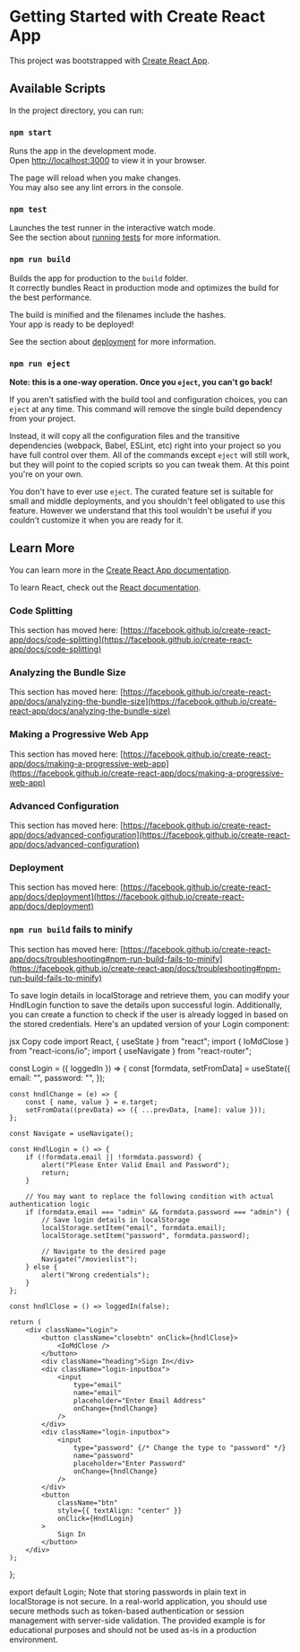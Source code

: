 # Getting Started with Create React App

This project was bootstrapped with [Create React App](https://github.com/facebook/create-react-app).

## Available Scripts

In the project directory, you can run:

### `npm start`

Runs the app in the development mode.\
Open [http://localhost:3000](http://localhost:3000) to view it in your browser.

The page will reload when you make changes.\
You may also see any lint errors in the console.

### `npm test`

Launches the test runner in the interactive watch mode.\
See the section about [running tests](https://facebook.github.io/create-react-app/docs/running-tests) for more information.

### `npm run build`

Builds the app for production to the `build` folder.\
It correctly bundles React in production mode and optimizes the build for the best performance.

The build is minified and the filenames include the hashes.\
Your app is ready to be deployed!

See the section about [deployment](https://facebook.github.io/create-react-app/docs/deployment) for more information.

### `npm run eject`

**Note: this is a one-way operation. Once you `eject`, you can't go back!**

If you aren't satisfied with the build tool and configuration choices, you can `eject` at any time. This command will remove the single build dependency from your project.

Instead, it will copy all the configuration files and the transitive dependencies (webpack, Babel, ESLint, etc) right into your project so you have full control over them. All of the commands except `eject` will still work, but they will point to the copied scripts so you can tweak them. At this point you're on your own.

You don't have to ever use `eject`. The curated feature set is suitable for small and middle deployments, and you shouldn't feel obligated to use this feature. However we understand that this tool wouldn't be useful if you couldn't customize it when you are ready for it.

## Learn More

You can learn more in the [Create React App documentation](https://facebook.github.io/create-react-app/docs/getting-started).

To learn React, check out the [React documentation](https://reactjs.org/).

### Code Splitting

This section has moved here: [https://facebook.github.io/create-react-app/docs/code-splitting](https://facebook.github.io/create-react-app/docs/code-splitting)

### Analyzing the Bundle Size

This section has moved here: [https://facebook.github.io/create-react-app/docs/analyzing-the-bundle-size](https://facebook.github.io/create-react-app/docs/analyzing-the-bundle-size)

### Making a Progressive Web App

This section has moved here: [https://facebook.github.io/create-react-app/docs/making-a-progressive-web-app](https://facebook.github.io/create-react-app/docs/making-a-progressive-web-app)

### Advanced Configuration

This section has moved here: [https://facebook.github.io/create-react-app/docs/advanced-configuration](https://facebook.github.io/create-react-app/docs/advanced-configuration)

### Deployment

This section has moved here: [https://facebook.github.io/create-react-app/docs/deployment](https://facebook.github.io/create-react-app/docs/deployment)

### `npm run build` fails to minify

This section has moved here: [https://facebook.github.io/create-react-app/docs/troubleshooting#npm-run-build-fails-to-minify](https://facebook.github.io/create-react-app/docs/troubleshooting#npm-run-build-fails-to-minify)


To save login details in localStorage and retrieve them, you can modify your HndlLogin function to save the details upon successful login. Additionally, you can create a function to check if the user is already logged in based on the stored credentials. Here's an updated version of your Login component:

jsx
Copy code
import React, { useState } from "react";
import { IoMdClose } from "react-icons/io";
import { useNavigate } from "react-router";

const Login = ({ loggedIn }) => {
    const [formdata, setFromData] = useState({
        email: "",
        password: "",
    });

    const hndlChange = (e) => {
        const { name, value } = e.target;
        setFromData((prevData) => ({ ...prevData, [name]: value }));
    };

    const Navigate = useNavigate();

    const HndlLogin = () => {
        if (!formdata.email || !formdata.password) {
            alert("Please Enter Valid Email and Password");
            return;
        }

        // You may want to replace the following condition with actual authentication logic
        if (formdata.email === "admin" && formdata.password === "admin") {
            // Save login details in localStorage
            localStorage.setItem("email", formdata.email);
            localStorage.setItem("password", formdata.password);

            // Navigate to the desired page
            Navigate("/movieslist");
        } else {
            alert("Wrong credentials");
        }
    };

    const hndlClose = () => loggedIn(false);

    return (
        <div className="Login">
            <button className="closebtn" onClick={hndlClose}>
                <IoMdClose />
            </button>
            <div className="heading">Sign In</div>
            <div className="login-inputbox">
                <input
                    type="email"
                    name="email"
                    placeholder="Enter Email Address"
                    onChange={hndlChange}
                />
            </div>
            <div className="login-inputbox">
                <input
                    type="password" {/* Change the type to "password" */}
                    name="password"
                    placeholder="Enter Password"
                    onChange={hndlChange}
                />
            </div>
            <button
                className="btn"
                style={{ textAlign: "center" }}
                onClick={HndlLogin}
            >
                Sign In
            </button>
        </div>
    );
};

export default Login;
Note that storing passwords in plain text in localStorage is not secure. In a real-world application, you should use secure methods such as token-based authentication or session management with server-side validation. The provided example is for educational purposes and should not be used as-is in a production environment.